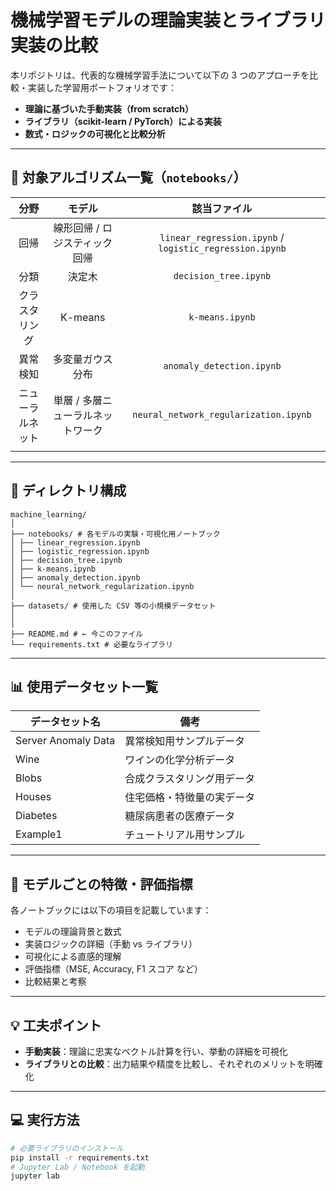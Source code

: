 # 機械学習モデルの理論実装とライブラリ実装の比較

本リポジトリは、代表的な機械学習手法について以下の 3 つのアプローチを比較・実装した学習用ポートフォリオです：

- **理論に基づいた手動実装（from scratch）**
- **ライブラリ（scikit-learn / PyTorch）による実装**
- **数式・ロジックの可視化と比較分析**

---

## 🔧 対象アルゴリズム一覧（`notebooks/`）

|       分野       |              モデル               |                      該当ファイル                       |
| :--------------: | :-------------------------------: | :-----------------------------------------------------: |
|       回帰       |   線形回帰 / ロジスティック回帰   | `linear_regression.ipynb` / `logistic_regression.ipynb` |
|       分類       |              決定木               |                  `decision_tree.ipynb`                  |
|  クラスタリング  |              K-means              |                     `k-means.ipynb`                     |
|     異常検知     |         多変量ガウス分布          |                `anomaly_detection.ipynb`                |
| ニューラルネット | 単層 / 多層ニューラルネットワーク |          `neural_network_regularization.ipynb`          |
|                  |

---

## 📁 ディレクトリ構成

```
machine_learning/
│
├── notebooks/ # 各モデルの実験・可視化用ノートブック
│ ├── linear_regression.ipynb
│ ├── logistic_regression.ipynb
│ ├── decision_tree.ipynb
│ ├── k-means.ipynb
│ ├── anomaly_detection.ipynb
│ └── neural_network_regularization.ipynb
│
├── datasets/ # 使用した CSV 等の小規模データセット
│
│
├── README.md # ← 今このファイル
└── requirements.txt # 必要なライブラリ
```

---

## 📊 使用データセット一覧

| データセット名      | 備考                       |
| ------------------- | -------------------------- |
| Server Anomaly Data | 異常検知用サンプルデータ   |
| Wine                | ワインの化学分析データ     |
| Blobs               | 合成クラスタリング用データ |
| Houses              | 住宅価格・特徴量の実データ |
| Diabetes            | 糖尿病患者の医療データ     |
| Example1            | チュートリアル用サンプル   |

---

## 🧠 モデルごとの特徴・評価指標

各ノートブックには以下の項目を記載しています：

- モデルの理論背景と数式
- 実装ロジックの詳細（手動 vs ライブラリ）
- 可視化による直感的理解
- 評価指標（MSE, Accuracy, F1 スコア など）
- 比較結果と考察

---

## 💡 工夫ポイント

- **手動実装**：理論に忠実なベクトル計算を行い、挙動の詳細を可視化
- **ライブラリとの比較**：出力結果や精度を比較し、それぞれのメリットを明確化

---

## 💻 実行方法

```bash
# 必要ライブラリのインストール
pip install -r requirements.txt
# Jupyter Lab / Notebook を起動
jupyter lab
```
